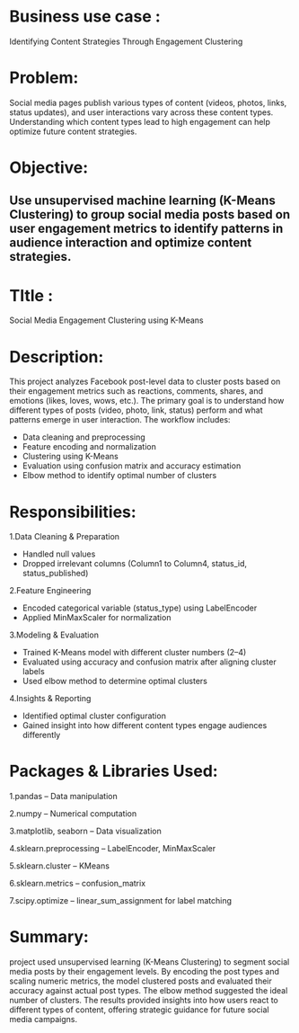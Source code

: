 # Business use case : 
Identifying Content Strategies Through Engagement Clustering
# Problem:
 Social media pages publish various types of content (videos, photos, links, status updates), and user interactions vary across these content types. Understanding which content types lead to high engagement can help optimize future content strategies.
# Objective:
 Use unsupervised machine learning (K-Means Clustering) to group social media posts based on user engagement metrics to identify patterns in audience interaction and optimize content strategies.
----------------------------------------------------------------------------------------

# TItle :
Social Media Engagement Clustering using K-Means

# Description:
This project analyzes Facebook post-level data to cluster posts based on their engagement metrics such as reactions, comments, shares, and emotions (likes, loves, wows, etc.). The primary goal is to understand how different types of posts (video, photo, link, status) perform and what patterns emerge in user interaction.
The workflow includes:
* Data cleaning and preprocessing
* Feature encoding and normalization
* Clustering using K-Means
* Evaluation using confusion matrix and accuracy estimation
* Elbow method to identify optimal number of clusters
  
# Responsibilities:
1.Data Cleaning & Preparation
* Handled null values
* Dropped irrelevant columns (Column1 to Column4, status_id, status_published)
  
2.Feature Engineering
* Encoded categorical variable (status_type) using LabelEncoder
* Applied MinMaxScaler for normalization
  
3.Modeling & Evaluation
* Trained K-Means model with different cluster numbers (2–4)
* Evaluated using accuracy and confusion matrix after aligning cluster labels
* Used elbow method to determine optimal clusters
  
4.Insights & Reporting
* Identified optimal cluster configuration
* Gained insight into how different content types engage audiences differently
  
# Packages & Libraries Used:
1.pandas – Data manipulation

2.numpy – Numerical computation

3.matplotlib, seaborn – Data visualization

4.sklearn.preprocessing – LabelEncoder, MinMaxScaler

5.sklearn.cluster – KMeans

6.sklearn.metrics – confusion_matrix

7.scipy.optimize – linear_sum_assignment for label matching

# Summary:
 project used unsupervised learning (K-Means Clustering) to segment social media posts by their engagement levels. By encoding the post types and scaling numeric metrics, the model clustered posts and evaluated their accuracy against actual post types. The elbow method suggested the ideal number of clusters. The results provided insights into how users react to different types of content, offering strategic guidance for future social media campaigns.




























